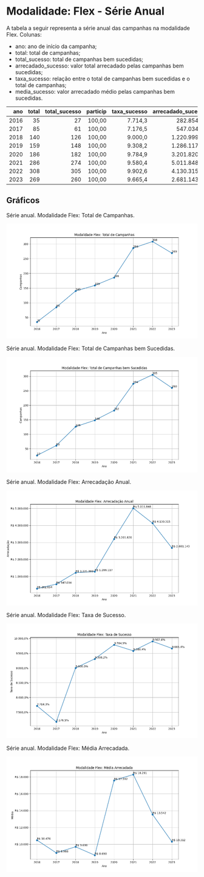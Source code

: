 # Modalidade: Flex - Série Anual

A tabela a seguir representa a série anual das campanhas na modalidade
Flex. Colunas:
- ano: ano de início da campanha;
- total: total de campanhas;
- total_sucesso: total de campanhas bem sucedidas;
- arrecadado_sucesso: valor total arrecadado pelas campanhas bem sucedidas;
- taxa_sucesso: relação entre o total de campanhas bem sucedidas e o total de campanhas;
- media_sucesso: valor arrecadado médio pelas campanhas bem sucedidas.



|    ano |   total |   total_sucesso |   particip |   taxa_sucesso |   arrecadado_sucesso |   media_sucesso |   std_sucesso |   min_sucesso |   max_sucesso |   apoio_medio |   contribuicoes |   media_contribuicoes |
|-------:|--------:|----------------:|-----------:|---------------:|---------------------:|----------------:|--------------:|--------------:|--------------:|--------------:|----------------:|----------------------:|
|  2016  |      35 |              27 |     100,00 |         7.714,3 |            282.854,06 |        10.476,08 |      22.534,31 |         35,53 |     112.920,95 |        123,90 |         2.283,00 |                 84,56 |
|  2017  |      85 |              61 |     100,00 |         7.176,5 |            547.034,14 |         8.967,77 |      15.401,02 |         34,74 |      95.563,30 |         84,97 |         6.438,00 |                105,54 |
|  2018  |     140 |             126 |     100,00 |         9.000,0 |           1.220.999,72 |         9.690,47 |      22.024,71 |        100,54 |     200.069,51 |         81,37 |        15.005,00 |                119,09 |
|  2019  |     159 |             148 |     100,00 |         9.308,2 |           1.286.117,23 |         8.689,98 |      15.794,78 |         29,81 |     152.784,21 |         86,53 |        14.863,00 |                100,43 |
|  2020  |     186 |             182 |     100,00 |         9.784,9 |           3.201.820,21 |        17.592,42 |      50.496,84 |         37,88 |     475.290,95 |         99,36 |        32.225,00 |                177,06 |
|  2021  |     286 |             274 |     100,00 |         9.580,4 |           5.011.848,10 |        18.291,42 |      47.799,72 |         11,93 |     708.972,78 |         93,12 |        53.820,00 |                196,42 |
|  2022  |     308 |             305 |     100,00 |         9.902,6 |           4.130.315,02 |        13.542,02 |      30.195,28 |         10,77 |     374.565,15 |         82,88 |        49.837,00 |                163,40 |
|  2023  |     269 |             260 |     100,00 |         9.665,4 |           2.681.143,46 |        10.312,09 |      18.179,72 |         40,22 |     187.832,69 |         91,90 |        29.175,00 |                112,21 |

## Gráficos

Série anual. Modalidade Flex: Total de Campanhas.

![Gráfico XY com o título "Modalidade Flex: Total de Campanhas". O eixo X é uma escala de anos. O eixo Y é uma escala valores inteiros.](./serie_por_modalidade_flex-campanhas.png "Modalidade Flex: Total de Campanhas")

Série anual. Modalidade Flex: Total de Campanhas bem Sucedidas.

![Gráfico XY com o título "Modalidade Flex: Total de Campanhas bem Sucedidas". O eixo X é uma escala de anos. O eixo Y é uma escala valores inteiros.](./serie_por_modalidade_flex-bem-sucedidas.png "Modalidade Flex: Total de Campanhas bem Sucedidas")

Série anual. Modalidade Flex: Arrecadação Anual.

![Gráfico XY com o título "Modalidade Flex: Arrecadação Anual". O eixo X é uma escala de anos. O eixo Y é uma escala valores monetários.](./serie_por_modalidade_flex-arrecadado.png "Modalidade Flex: Arrecadação Anual")

Série anual. Modalidade Flex: Taxa de Sucesso.

![Gráfico XY com o título "Modalidade Flex: Taxa de Sucesso". O eixo X é uma escala de anos. O eixo Y é uma escala de porcento.](./serie_por_modalidade_flex-taxa-sucesso.png "Modalidade Flex: Taxa de Sucesso")

Série anual. Modalidade Flex: Média Arrecadada.

![Gráfico XY com o título "Modalidade Flex: Média Arrecadada". O eixo X é uma escala de anos. O eixo Y é uma escala valores monetários.](./serie_por_modalidade_flex-media-sucesso.png "Modalidade Flex: Média Arrecadada")

